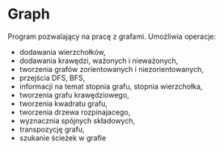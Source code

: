 # Graph
Program pozwalający na pracę z grafami.
Umożliwia operacje:
- dodawania wierzchołków,
- dodawania krawędzi, ważonych i nieważonych,
- tworzenia grafów zorientowanych i niezorientowanych,
- przejścia DFS, BFS,
- informacji na temat stopnia grafu, stopnia wierzchołka,
- tworzenia grafu krawędziowego,
- tworzenia kwadratu grafu,
- tworzenia drzewa rozpinajacego,
- wyznacznia spójnych składowych,
- transpozycję grafu,
- szukanie ścieżek w grafie

